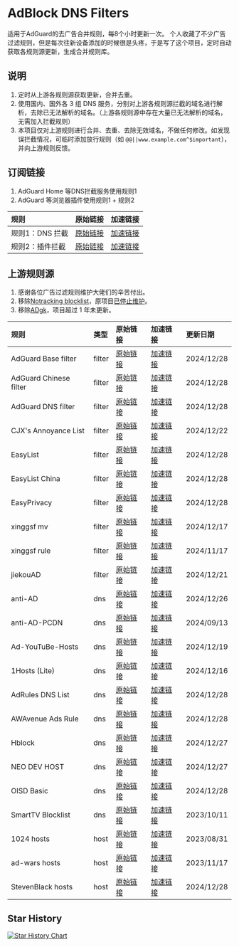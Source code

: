 # AdBlock DNS Filters
适用于AdGuard的去广告合并规则，每8个小时更新一次。
个人收藏了不少广告过滤规则，但是每次往新设备添加的时候很是头疼，于是写了这个项目，定时自动获取各规则源更新，生成合并规则库。

## 说明
1. 定时从上游各规则源获取更新，合并去重。
2. 使用国内、国外各 3 组 DNS 服务，分别对上游各规则源拦截的域名进行解析，去除已无法解析的域名。（上游各规则源中存在大量已无法解析的域名，无需加入拦截规则）
3. 本项目仅对上游规则进行合并、去重、去除无效域名，不做任何修改。如发现误拦截情况，可临时添加放行规则（如 `@@||www.example.com^$important`），并向上游规则反馈。

## 订阅链接
1. AdGuard Home 等DNS拦截服务使用规则1
2. AdGuard 等浏览器插件使用规则1 + 规则2

| 规则 | 原始链接 | 加速链接 |
|:-|:-|:-|
| 规则1：DNS 拦截 | [原始链接](https://raw.githubusercontent.com/Sanyue0v0/adblockfilters/main/rules/adblockdns.txt) | [加速链接](https://mirror.ghproxy.com/https://raw.githubusercontent.com/Sanyue0v0/adblockfilters/main/rules/adblockdns.txt) |
| 规则2：插件拦截 | [原始链接](https://raw.githubusercontent.com/Sanyue0v0/adblockfilters/main/rules/adblockfilters.txt) | [加速链接](https://mirror.ghproxy.com/https://raw.githubusercontent.com/Sanyue0v0/adblockfilters/main/rules/adblockfilters.txt) |

## 上游规则源
1. 感谢各位广告过滤规则维护大佬们的辛苦付出。
2. 移除[Notracking blocklist](https://raw.githubusercontent.com/notracking/hosts-blocklists/master/adblock/adblock.txt)，原项目[已停止维护](https://github.com/notracking/hosts-blocklists/issues/900)。
3. 移除[ADgk](https://raw.githubusercontent.com/banbendalao/ADgk/master/ADgk.txt)，项目超过 1 年未更新。

| 规则 | 类型 | 原始链接 | 加速链接 | 更新日期 |
|:-|:-|:-|:-|:-|
| AdGuard Base filter | filter | [原始链接](https://raw.githubusercontent.com/AdguardTeam/FiltersRegistry/master/filters/filter_2_Base/filter.txt) | [加速链接](https://mirror.ghproxy.com/https://raw.githubusercontent.com/Sanyue0v0/adblockfilters/main/rules/AdGuard_Base_filter.txt) | 2024/12/28 |
| AdGuard Chinese filter | filter | [原始链接](https://raw.githubusercontent.com/AdguardTeam/FiltersRegistry/master/filters/filter_224_Chinese/filter.txt) | [加速链接](https://mirror.ghproxy.com/https://raw.githubusercontent.com/Sanyue0v0/adblockfilters/main/rules/AdGuard_Chinese_filter.txt) | 2024/12/28 |
| AdGuard DNS filter | filter | [原始链接](https://adguardteam.github.io/AdGuardSDNSFilter/Filters/filter.txt) | [加速链接](https://mirror.ghproxy.com/https://raw.githubusercontent.com/Sanyue0v0/adblockfilters/main/rules/AdGuard_DNS_filter.txt) | 2024/12/28 |
| CJX's Annoyance List | filter | [原始链接](https://raw.githubusercontent.com/cjx82630/cjxlist/master/cjx-annoyance.txt) | [加速链接](https://mirror.ghproxy.com/https://raw.githubusercontent.com/Sanyue0v0/adblockfilters/main/rules/CJX's_Annoyance_List.txt) | 2024/12/22 |
| EasyList | filter | [原始链接](https://easylist-downloads.adblockplus.org/easylist.txt) | [加速链接](https://mirror.ghproxy.com/https://raw.githubusercontent.com/Sanyue0v0/adblockfilters/main/rules/EasyList.txt) | 2024/12/28 |
| EasyList China | filter | [原始链接](https://easylist-downloads.adblockplus.org/easylistchina.txt) | [加速链接](https://mirror.ghproxy.com/https://raw.githubusercontent.com/Sanyue0v0/adblockfilters/main/rules/EasyList_China.txt) | 2024/12/28 |
| EasyPrivacy | filter | [原始链接](https://easylist-downloads.adblockplus.org/easyprivacy.txt) | [加速链接](https://mirror.ghproxy.com/https://raw.githubusercontent.com/Sanyue0v0/adblockfilters/main/rules/EasyPrivacy.txt) | 2024/12/28 |
| xinggsf mv | filter | [原始链接](https://raw.githubusercontent.com/xinggsf/Adblock-Plus-Rule/master/mv.txt) | [加速链接](https://mirror.ghproxy.com/https://raw.githubusercontent.com/Sanyue0v0/adblockfilters/main/rules/xinggsf_mv.txt) | 2024/12/17 |
| xinggsf rule | filter | [原始链接](https://raw.githubusercontent.com/xinggsf/Adblock-Plus-Rule/master/rule.txt) | [加速链接](https://mirror.ghproxy.com/https://raw.githubusercontent.com/Sanyue0v0/adblockfilters/main/rules/xinggsf_rule.txt) | 2024/11/17 |
| jiekouAD | filter | [原始链接](https://raw.githubusercontent.com/damengzhu/banad/main/jiekouAD.txt) | [加速链接](https://mirror.ghproxy.com/https://raw.githubusercontent.com/Sanyue0v0/adblockfilters/main/rules/jiekouAD.txt) | 2024/12/21 |
| anti-AD | dns | [原始链接](https://anti-ad.net/easylist.txt) | [加速链接](https://mirror.ghproxy.com/https://raw.githubusercontent.com/Sanyue0v0/adblockfilters/main/rules/anti-AD.txt) | 2024/12/26 |
| anti-AD-PCDN | dns | [原始链接](https://raw.githubusercontent.com/privacy-protection-tools/anti-AD/master/discretion/pcdn.txt) | [加速链接](https://mirror.ghproxy.com/https://raw.githubusercontent.com/Sanyue0v0/adblockfilters/main/rules/anti-AD-PCDN.txt) | 2024/09/13 |
| Ad-YouTuBe-Hosts | dns | [原始链接](https://ghp.ci/https://github.com/Potterli20/file/releases/download/ad-youtube-hosts/ad-youtube-adguardhome.txt) | [加速链接](https://mirror.ghproxy.com/https://raw.githubusercontent.com/Sanyue0v0/adblockfilters/main/rules/Ad-YouTuBe-Hosts.txt) | 2024/12/19 |
| 1Hosts (Lite) | dns | [原始链接](https://raw.githubusercontent.com/badmojr/1Hosts/master/Lite/adblock.txt) | [加速链接](https://mirror.ghproxy.com/https://raw.githubusercontent.com/Sanyue0v0/adblockfilters/main/rules/1Hosts_(Lite).txt) | 2024/12/16 |
| AdRules DNS List | dns | [原始链接](https://raw.githubusercontent.com/Cats-Team/AdRules/main/dns.txt) | [加速链接](https://mirror.ghproxy.com/https://raw.githubusercontent.com/Sanyue0v0/adblockfilters/main/rules/AdRules_DNS_List.txt) | 2024/12/28 |
| AWAvenue Ads Rule | dns | [原始链接](https://raw.githubusercontent.com/TG-Twilight/AWAvenue-Ads-Rule/main/AWAvenue-Ads-Rule.txt) | [加速链接](https://mirror.ghproxy.com/https://raw.githubusercontent.com/Sanyue0v0/adblockfilters/main/rules/AWAvenue_Ads_Rule.txt) | 2024/12/28 |
| Hblock | dns | [原始链接](https://hblock.molinero.dev/hosts_adblock.txt) | [加速链接](https://mirror.ghproxy.com/https://raw.githubusercontent.com/Sanyue0v0/adblockfilters/main/rules/Hblock.txt) | 2024/12/27 |
| NEO DEV HOST | dns | [原始链接](https://raw.githubusercontent.com/neodevpro/neodevhost/master/lite_adblocker) | [加速链接](https://mirror.ghproxy.com/https://raw.githubusercontent.com/Sanyue0v0/adblockfilters/main/rules/NEO_DEV_HOST.txt) | 2024/12/27 |
| OISD Basic | dns | [原始链接](https://abp.oisd.nl/basic/) | [加速链接](https://mirror.ghproxy.com/https://raw.githubusercontent.com/Sanyue0v0/adblockfilters/main/rules/OISD_Basic.txt) | 2024/12/28 |
| SmartTV Blocklist | dns | [原始链接](https://raw.githubusercontent.com/Perflyst/PiHoleBlocklist/master/SmartTV-AGH.txt) | [加速链接](https://mirror.ghproxy.com/https://raw.githubusercontent.com/Sanyue0v0/adblockfilters/main/rules/SmartTV_Blocklist.txt) | 2023/10/11 |
| 1024 hosts | host | [原始链接](https://raw.githubusercontent.com/Goooler/1024_hosts/master/hosts) | [加速链接](https://mirror.ghproxy.com/https://raw.githubusercontent.com/Sanyue0v0/adblockfilters/main/rules/1024_hosts.txt) | 2023/08/31 |
| ad-wars hosts | host | [原始链接](https://raw.githubusercontent.com/jdlingyu/ad-wars/master/hosts) | [加速链接](https://mirror.ghproxy.com/https://raw.githubusercontent.com/Sanyue0v0/adblockfilters/main/rules/ad-wars_hosts.txt) | 2023/11/17 |
| StevenBlack hosts | host | [原始链接](https://raw.githubusercontent.com/StevenBlack/hosts/master/hosts) | [加速链接](https://mirror.ghproxy.com/https://raw.githubusercontent.com/Sanyue0v0/adblockfilters/main/rules/StevenBlack_hosts.txt) | 2024/12/28 |

## Star History
[![Star History Chart](https://api.star-history.com/svg?repos=Sanyue0v0/adblockfilters&type=Date)](https://star-history.com/#Sanyue0v0/adblockfilters&Date)
